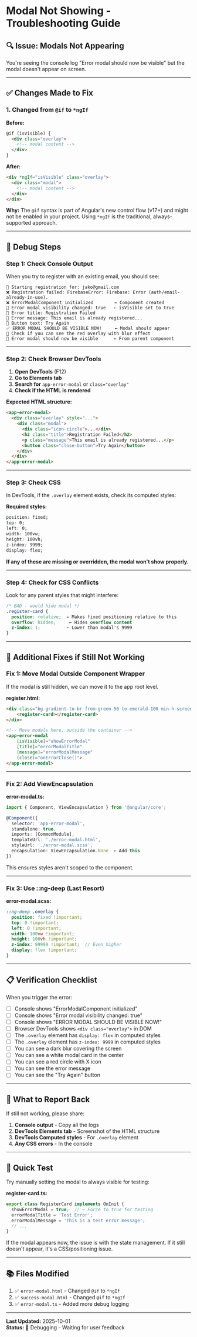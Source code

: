 # Modal Not Showing - Troubleshooting Guide

## 🔍 Issue: Modals Not Appearing

You're seeing the console log "Error modal should now be visible" but the modal doesn't appear on screen.

---

## ✅ Changes Made to Fix

### **1. Changed from `@if` to `*ngIf`**

**Before:**
```html
@if (isVisible) {
  <div class="overlay">
    <!-- modal content -->
  </div>
}
```

**After:**
```html
<div *ngIf="isVisible" class="overlay">
  <div class="modal">
    <!-- modal content -->
  </div>
</div>
```

**Why:** The `@if` syntax is part of Angular's new control flow (v17+) and might not be enabled in your project. Using `*ngIf` is the traditional, always-supported approach.

---

## 🐛 Debug Steps

### **Step 1: Check Console Output**

When you try to register with an existing email, you should see:

```
📝 Starting registration for: jako@gmail.com
❌ Registration failed: FirebaseError: Firebase: Error (auth/email-already-in-use).
❌ ErrorModalComponent initialized        ← Component created
🔄 Error modal visibility changed: true   ← isVisible set to true
💬 Error title: Registration Failed
💬 Error message: This email is already registered...
🔘 Button text: Try Again
✅ ERROR MODAL SHOULD BE VISIBLE NOW!     ← Modal should appear
📍 Check if you can see the red overlay with blur effect
🚨 Error modal should now be visible      ← From parent component
```

---

### **Step 2: Check Browser DevTools**

1. **Open DevTools** (F12)
2. **Go to Elements tab**
3. **Search for** `app-error-modal` or `class="overlay"`
4. **Check if the HTML is rendered**

**Expected HTML structure:**
```html
<app-error-modal>
  <div class="overlay" style="...">
    <div class="modal">
      <div class="icon-circle">...</div>
      <h2 class="title">Registration Failed</h2>
      <p class="message">This email is already registered...</p>
      <button class="close-button">Try Again</button>
    </div>
  </div>
</app-error-modal>
```

---

### **Step 3: Check CSS**

In DevTools, if the `.overlay` element exists, check its computed styles:

**Required styles:**
```css
position: fixed;
top: 0;
left: 0;
width: 100vw;
height: 100vh;
z-index: 9999;
display: flex;
```

**If any of these are missing or overridden, the modal won't show properly.**

---

### **Step 4: Check for CSS Conflicts**

Look for any parent styles that might interfere:

```css
/* BAD - would hide modal */
.register-card {
  position: relative;  ← Makes fixed positioning relative to this
  overflow: hidden;     ← Hides overflow content
  z-index: 1;          ← Lower than modal's 9999
}
```

---

## 🔧 Additional Fixes if Still Not Working

### **Fix 1: Move Modal Outside Component Wrapper**

If the modal is still hidden, we can move it to the app root level.

**register.html:**
```html
<div class="bg-gradient-to-br from-green-50 to-emerald-100 min-h-screen flex items-center justify-center p-4">
    <register-card></register-card>
</div>

<!-- Move modals here, outside the container -->
<app-error-modal 
    [isVisible]="showErrorModal" 
    [title]="errorModalTitle"
    [message]="errorModalMessage"
    (close)="onErrorClose()">
</app-error-modal>
```

---

### **Fix 2: Add ViewEncapsulation**

**error-modal.ts:**
```typescript
import { Component, ViewEncapsulation } from '@angular/core';

@Component({
  selector: 'app-error-modal',
  standalone: true,
  imports: [CommonModule],
  templateUrl: './error-modal.html',
  styleUrl: './error-modal.scss',
  encapsulation: ViewEncapsulation.None  ← Add this
})
```

This ensures styles aren't scoped to the component.

---

### **Fix 3: Use ::ng-deep (Last Resort)**

**error-modal.scss:**
```scss
::ng-deep .overlay {
  position: fixed !important;
  top: 0 !important;
  left: 0 !important;
  width: 100vw !important;
  height: 100vh !important;
  z-index: 99999 !important;  // Even higher
  display: flex !important;
}
```

---

## 📋 Verification Checklist

When you trigger the error:

- [ ] Console shows "ErrorModalComponent initialized"
- [ ] Console shows "Error modal visibility changed: true"
- [ ] Console shows "ERROR MODAL SHOULD BE VISIBLE NOW!"
- [ ] Browser DevTools shows `<div class="overlay">` in DOM
- [ ] The `.overlay` element has `display: flex` in computed styles
- [ ] The `.overlay` element has `z-index: 9999` in computed styles
- [ ] You can see a dark blur covering the screen
- [ ] You can see a white modal card in the center
- [ ] You can see a red circle with X icon
- [ ] You can see the error message
- [ ] You can see the "Try Again" button

---

## 🎯 What to Report Back

If still not working, please share:

1. **Console output** - Copy all the logs
2. **DevTools Elements tab** - Screenshot of the HTML structure
3. **DevTools Computed styles** - For `.overlay` element
4. **Any CSS errors** - In the console

---

## 🚀 Quick Test

Try manually setting the modal to always visible for testing:

**register-card.ts:**
```typescript
export class RegisterCard implements OnInit {
  showErrorModal = true;  // ← Force to true for testing
  errorModalTitle = 'Test Error';
  errorModalMessage = 'This is a test error message';
  // ...
}
```

If the modal appears now, the issue is with the state management. If it still doesn't appear, it's a CSS/positioning issue.

---

## 📚 Files Modified

1. ✅ `error-modal.html` - Changed `@if` to `*ngIf`
2. ✅ `success-modal.html` - Changed `@if` to `*ngIf`
3. ✅ `error-modal.ts` - Added more debug logging

---

**Last Updated:** 2025-10-01  
**Status:** 🔧 Debugging - Waiting for user feedback
